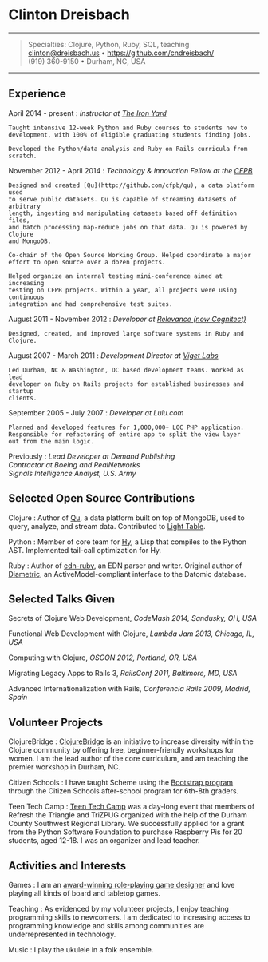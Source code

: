Clinton Dreisbach
==================

----

>  Specialties: Clojure, Python, Ruby, SQL, teaching\
>  <clinton@dreisbach.us> • <https://github.com/cndreisbach/>\
>  (919) 360-9150 • Durham, NC, USA

----

Experience
-----------

April 2014 - present
:   *Instructor at [The Iron Yard](http://theironyard.com)*

    Taught intensive 12-week Python and Ruby courses to students new to
    development, with 100% of eligible graduating students finding jobs.

    Developed the Python/data analysis and Ruby on Rails curricula from
    scratch.

November 2012 - April 2014
:   *Technology & Innovation Fellow at the [CFPB](http://consumerfinance.gov)*

    Designed and created [Qu](http://github.com/cfpb/qu), a data platform used
    to serve public datasets. Qu is capable of streaming datasets of arbitrary
    length, ingesting and manipulating datasets based off definition files,
    and batch processing map-reduce jobs on that data. Qu is powered by Clojure
    and MongoDB.

    Co-chair of the Open Source Working Group. Helped coordinate a major
    effort to open source over a dozen projects.

    Helped organize an internal testing mini-conference aimed at increasing 
    testing on CFPB projects. Within a year, all projects were using continuous
    integration and had comprehensive test suites.

August 2011 - November 2012
:   *Developer at [Relevance (now Cognitect)](http://cognitect.com/)*

    Designed, created, and improved large software systems in Ruby and Clojure.

August 2007 - March 2011
:   *Development Director at [Viget Labs](http://viget.com/)*

    Led Durham, NC & Washington, DC based development teams. Worked as lead 
    developer on Ruby on Rails projects for established businesses and startup 
    clients.
    
September 2005 - July 2007
:   *Developer at Lulu.com*

    Planned and developed features for 1,000,000+ LOC PHP application.
    Responsible for refactoring of entire app to split the view layer
    out from the main logic.

Previously
:   *Lead Developer at Demand Publishing* \
    *Contractor at Boeing and RealNetworks* \
    *Signals Intelligence Analyst, U.S. Army*


Selected Open Source Contributions
----------------------------------

Clojure
:   Author of [Qu](http://github.com/cfpb/qu), a data platform built on top 
    of MongoDB, used to query, analyze, and stream data. Contributed to
    [Light Table](http://lighttable.com/).

Python
:   Member of core team for [Hy](http://hylang.org/), a Lisp that compiles
    to the Python AST. Implemented tail-call optimization for Hy.

Ruby
:   Author of [edn-ruby](https://github.com/relevance/edn-ruby), an EDN parser
    and writer. Original author of 
    [Diametric](https://github.com/relevance/diametric), an 
    ActiveModel-compliant interface to the Datomic database.


Selected Talks Given
--------------------

Secrets of Clojure Web Development, *CodeMash 2014, Sandusky, OH, USA*

Functional Web Development with Clojure, *Lambda Jam 2013, Chicago, IL, USA*

Computing with Clojure, *OSCON 2012, Portland, OR, USA*

Migrating Legacy Apps to Rails 3, *RailsConf 2011, Baltimore, MD, USA*

Advanced Internationalization with Rails, *Conferencia Rails 2009, Madrid, Spain*


Volunteer Projects
------------------

ClojureBridge
:   [ClojureBridge](http://clojurebridge.org/) is an initiative to increase 
    diversity within the Clojure community by offering free, beginner-friendly 
    workshops for women. I am the lead author of the core curriculum, and am
    teaching the premier workshop in Durham, NC.

Citizen Schools
:   I have taught Scheme using the [Bootstrap program](http://bootstrapworld.org)
    through the Citizen Schools after-school program for 6th-8th graders.

Teen Tech Camp
:   [Teen Tech Camp](http://exitevent.com/teen-tech-camp-hosts-future-developers-1389.asp)
    was a day-long event that members of Refresh the Triangle and TriZPUG organized with the help of the Durham County Southwest Regional Library. We successfully applied for a grant from the Python Software Foundation to purchase Raspberry Pis for 20 students, aged 12-18. I was an organizer and lead teacher.


Activities and Interests
------------------------

Games
:   I am an [award-winning role-playing game designer](http://crngames.com/the_shadow_of_yesterday/)
    and love playing all kinds of board and tabletop games.

Teaching
:   As evidenced by my volunteer projects, I enjoy teaching programming skills 
    to newcomers. I am dedicated to increasing access to programming knowledge
    and skills among communities are underrepresented in technology.

Music
:   I play the ukulele in a folk ensemble.